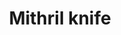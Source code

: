 ---
layout: item
title: Mithril knife
item-id: 866
datatable: true
id: 866
name: "Mithril knife"
members: true
lowalch: 10
highalch: 16
examine: "A finely balanced throwing knife."
monsters:
  - id: 2265
    name: "Dagannoth Supreme"
    members: true
    combat_level: 303
    wiki_url: "https://oldschool.runescape.wiki/w/Dagannoth_Supreme"
    drops:
      - quantity: "25-50"
        rarity: 0.078125
    image: "https://oldschool.runescape.wiki/images/thumb/b/b4/Dagannoth_Supreme.png/230px-Dagannoth_Supreme.png?81f00"
---